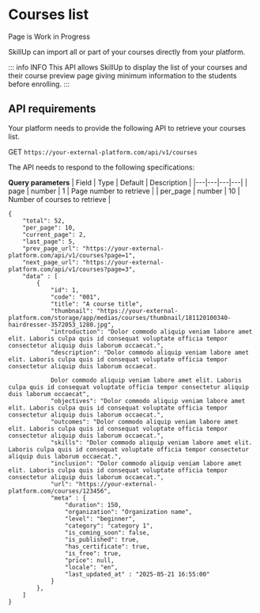 # Courses list

<Badge type="warning">Page is Work in Progress</Badge>

SkillUp can import all or part of your courses directly from your platform.

::: info INFO
This API allows SkillUp to display the list of your courses and their course preview page giving minimum information to the students before enrolling.
:::

## API requirements

Your platform needs to provide the following API to retrieve your courses list.

<Badge>GET</Badge> `https://your-external-platform.com/api/v1/courses`

The API needs to respond to the following specifications:

**Query parameters**
| Field | Type | Default | Description |
|---|---|---|---|
| page | number | 1 | Page number to retrieve |
| per_page | number | 10 | Number of courses to retrieve |

```jsonc
{
    "total": 52,
    "per_page": 10,
    "current_page": 2,
    "last_page": 5,
    "prev_page_url": "https://your-external-platform.com/api/v1/courses?page=1",
    "next_page_url": "https://your-external-platform.com/api/v1/courses?page=3",
    "data" : [
        {
            "id": 1,
            "code": "001",
            "title": "A course title",
            "thumbnail": "https://your-external-platform.com/storage/app/medias/courses/thumbnail/181120100340-hairdresser-3572053_1280.jpg",
            "introduction": "Dolor commodo aliquip veniam labore amet elit. Laboris culpa quis id consequat voluptate officia tempor consectetur aliquip duis laborum occaecat.",
            "description": "Dolor commodo aliquip veniam labore amet elit. Laboris culpa quis id consequat voluptate officia tempor consectetur aliquip duis laborum occaecat.

            Dolor commodo aliquip veniam labore amet elit. Laboris culpa quis id consequat voluptate officia tempor consectetur aliquip duis laborum occaecat",
            "objectives": "Dolor commodo aliquip veniam labore amet elit. Laboris culpa quis id consequat voluptate officia tempor consectetur aliquip duis laborum occaecat.",
            "outcomes": "Dolor commodo aliquip veniam labore amet elit. Laboris culpa quis id consequat voluptate officia tempor consectetur aliquip duis laborum occaecat.",
            "skills": "Dolor commodo aliquip veniam labore amet elit. Laboris culpa quis id consequat voluptate officia tempor consectetur aliquip duis laborum occaecat.",
            "inclusion": "Dolor commodo aliquip veniam labore amet elit. Laboris culpa quis id consequat voluptate officia tempor consectetur aliquip duis laborum occaecat.",
            "url": "https://your-external-platform.com/courses/123456",
            "meta" : {
                "duration": 150,
                "organization": "Organization name",
                "level": "beginner",
                "category": "category 1",
                "is_coming_soon": false,
                "is_published": true,
                "has_certificate": true,
                "is_free": true,
                "price": null,
                "locale": "en",
                "last_updated_at" : "2025-05-21 16:55:00"
            }
        },
    ]
}
```
